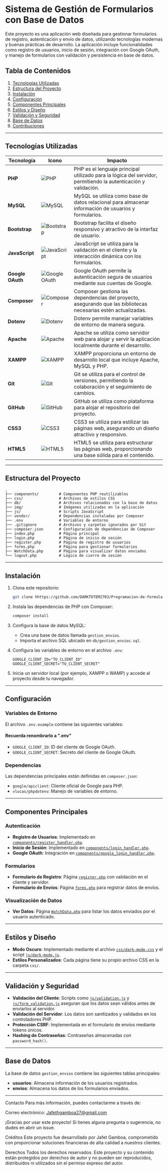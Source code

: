 # Sistema de Gestión de Formularios con Base de Datos

Este proyecto es una aplicación web diseñada para gestionar formularios de registro, autenticación y envío de datos, utilizando tecnologías modernas y buenas prácticas de desarrollo. La aplicación incluye funcionalidades como registro de usuarios, inicio de sesión, integración con Google OAuth, y manejo de formularios con validación y persistencia en base de datos.

## Tabla de Contenidos

1. [Tecnologías Utilizadas](#tecnologías-utilizadas)
2. [Estructura del Proyecto](#estructura-del-proyecto)
3. [Instalación](#instalación)
4. [Configuración](#configuración)
5. [Componentes Principales](#componentes-principales)
6. [Estilos y Diseño](#estilos-y-diseño)
7. [Validación y Seguridad](#validación-y-seguridad)
8. [Base de Datos](#base-de-datos)
9. [Contribuciones](#contribuciones)

---

## Tecnologías Utilizadas

| Tecnología       | Icono                                                                                            | Impacto                                                                                                        |
| ---------------- | ------------------------------------------------------------------------------------------------ | -------------------------------------------------------------------------------------------------------------- |
| **PHP**          | ![PHP](https://img.shields.io/badge/-PHP-777BB4?logo=php&logoColor=white)                        | PHP es el lenguaje principal utilizado para la lógica del servidor, permitiendo la autenticación y validación. |
| **MySQL**        | ![MySQL](https://img.shields.io/badge/-MySQL-4479A1?logo=mysql&logoColor=white)                  | MySQL se utiliza como base de datos relacional para almacenar información de usuarios y formularios.           |
| **Bootstrap**    | ![Bootstrap](https://img.shields.io/badge/-Bootstrap-7952B3?logo=bootstrap&logoColor=white)      | Bootstrap facilita el diseño responsivo y atractivo de la interfaz de usuario.                                 |
| **JavaScript**   | ![JavaScript](https://img.shields.io/badge/-JavaScript-F7DF1E?logo=javascript&logoColor=black)   | JavaScript se utiliza para la validación en el cliente y la interacción dinámica con los formularios.          |
| **Google OAuth** | ![Google OAuth](https://img.shields.io/badge/-Google%20OAuth-4285F4?logo=google&logoColor=white) | Google OAuth permite la autenticación segura de usuarios mediante sus cuentas de Google.                       |
| **Composer**     | ![Composer](https://img.shields.io/badge/-Composer-885630?logo=composer&logoColor=white)         | Composer gestiona las dependencias del proyecto, asegurando que las bibliotecas necesarias estén actualizadas. |
| **Dotenv**       | ![Dotenv](https://img.shields.io/badge/-Dotenv-ECD53F?logo=dotenv&logoColor=black)               | Dotenv permite manejar variables de entorno de manera segura.                                                  |
| **Apache**       | ![Apache](https://img.shields.io/badge/-Apache-D22128?logo=apache&logoColor=white)               | Apache se utiliza como servidor web para alojar y servir la aplicación localmente durante el desarrollo.       |
| **XAMPP**        | ![XAMPP](https://img.shields.io/badge/-XAMPP-FB7A24?logo=xampp&logoColor=white)                  | XAMPP proporciona un entorno de desarrollo local que incluye Apache, MySQL y PHP.                              |
| **Git**          | ![Git](https://img.shields.io/badge/-Git-F05032?logo=git&logoColor=white)                        | Git se utiliza para el control de versiones, permitiendo la colaboración y el seguimiento de cambios.          |
| **GitHub**       | ![GitHub](https://img.shields.io/badge/-GitHub-181717?logo=github&logoColor=white)               | GitHub se utiliza como plataforma para alojar el repositorio del proyecto.                                     |
| **CSS3**         | ![CSS3](https://img.shields.io/badge/-CSS3-1572B6?logo=css3&logoColor=white)                     | CSS3 se utiliza para estilizar las páginas web, asegurando un diseño atractivo y responsivo.                   |
| **HTML5**        | ![HTML5](https://img.shields.io/badge/-HTML5-E34F26?logo=html5&logoColor=white)                  | HTML5 se utiliza para estructurar las páginas web, proporcionando una base sólida para el contenido.           |

---

## Estructura del Proyecto

```
.
├── components/         # Componentes PHP reutilizables
├── css/                # Archivos de estilos CSS
├── db/                 # Archivos relacionados con la base de datos
├── img/                # Imágenes utilizadas en la aplicación
├── js/                 # Scripts JavaScript
├── vendor/             # Dependencias instaladas por Composer
├── .env                # Variables de entorno
├── .gitignore          # Archivos y carpetas ignorados por Git
├── composer.json       # Configuración de dependencias de Composer
├── index.php           # Página principal
├── login.php           # Página de inicio de sesión
├── register.php        # Página de registro de usuarios
├── forms.php           # Página para gestionar formularios
├── WatchData.php       # Página para visualizar datos enviados
└── logout.php          # Lógica de cierre de sesión
```

---

## Instalación

1. Clona este repositorio:

   ```bash
   git clone hhttps://github.com/DARKTOTEM2703/Programacion-de-formulario-con-BD
   ```

2. Instala las dependencias de PHP con Composer:

   ```bash
   composer install
   ```

3. Configura la base de datos MySQL:

   - Crea una base de datos llamada `gestion_envios`.
   - Importa el archivo SQL ubicado en `db/gestion_envios.sql`.

4. Configura las variables de entorno en el archivo `.env`:

   ```env
   GOOGLE_CLIENT_ID="TU_CLIENT_ID"
   GOOGLE_CLIENT_SECRET="TU_CLIENT_SECRET"

   ```

5. Inicia un servidor local (por ejemplo, XAMPP o WAMP) y accede al proyecto desde tu navegador.

---

## Configuración

### Variables de Entorno

El archivo `.env.example` contiene las siguientes variables:

#### Recuerda renombrarlo a ".env"

- `GOOGLE_CLIENT_ID`: ID del cliente de Google OAuth.
- `GOOGLE_CLIENT_SECRET`: Secreto del cliente de Google OAuth.

### Dependencias

Las dependencias principales están definidas en `composer.json`:

- `google/apiclient`: Cliente oficial de Google para PHP.
- `vlucas/phpdotenv`: Manejo de variables de entorno.

---

## Componentes Principales

### Autenticación

- **Registro de Usuarios**: Implementado en [`components/register_handler.php`](components/register_handler.php).
- **Inicio de Sesión**: Implementado en [`components/login_handler.php`](components/login_handler.php).
- **Google OAuth**: Integración en [`components/google_login_handler.php`](components/google_login_handler.php).

### Formularios

- **Formulario de Registro**: Página [`register.php`](register.php) con validación en el cliente y servidor.
- **Formulario de Envíos**: Página [`forms.php`](forms.php) para registrar datos de envíos.

### Visualización de Datos

- **Ver Datos**: Página [`WatchData.php`](WatchData.php) para listar los datos enviados por el usuario autenticado.

---

## Estilos y Diseño

- **Modo Oscuro**: Implementado mediante el archivo [`css/dark-mode.css`](css/dark-mode.css) y el script [`js/dark-mode.js`](js/dark-mode.js).
- **Estilos Personalizados**: Cada página tiene su propio archivo CSS en la carpeta `css/`.

---

## Validación y Seguridad

- **Validación del Cliente**: Scripts como [`js/validation.js`](js/validation.js) y [`js/form_validation.js`](js/form_validation.js) aseguran que los datos sean válidos antes de enviarlos al servidor.
- **Validación del Servidor**: Los datos son sanitizados y validados en los controladores PHP.
- **Protección CSRF**: Implementada en el formulario de envíos mediante tokens únicos.
- **Hashing de Contraseñas**: Contraseñas almacenadas con `password_hash()`.

---

## Base de Datos

La base de datos `gestion_envios` contiene las siguientes tablas principales:

- **usuarios**: Almacena información de los usuarios registrados.
- **envios**: Almacena los datos de los formularios enviados.

---

Contacto
Para más información, puedes contactarme a través de:

Correo electrónico: Jafethgamboa27@gmail.com

¡Gracias por usar este proyecto! Si tienes alguna pregunta o sugerencia, no dudes en abrir un issue.

Créditos
Este proyecto fue desarrollado por Jafet Gamboa, comprometido con proporcionar soluciones financieras de alta calidad a nuestros clientes.

Derechos
Todos los derechos reservados. Este proyecto y su contenido están protegidos por derechos de autor y no pueden ser reproducidos, distribuidos ni utilizados sin el permiso expreso del autor.
